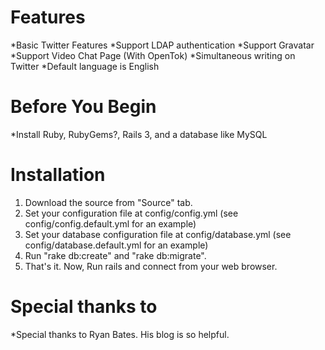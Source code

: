 # Features
 *Basic Twitter Features
 *Support LDAP authentication
 *Support Gravatar
 *Support Video Chat Page (With OpenTok)
 *Simultaneous writing on Twitter
 *Default language is English

# Before You Begin
 *Install Ruby, RubyGems?, Rails 3, and a database like MySQL

# Installation
 1. Download the source from "Source" tab.
 2. Set your configuration file at config/config.yml (see config/config.default.yml for an example)
 3. Set your database configuration file at config/database.yml (see config/database.default.yml for an example)
 4. Run "rake db:create" and "rake db:migrate".
 5. That's it. Now, Run rails and connect from your web browser.

# Special thanks to
 *Special thanks to Ryan Bates. His blog is so helpful.